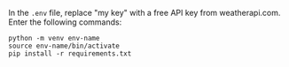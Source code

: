 In the `.env` file, replace "my key" with a free API key from weatherapi.com.
Enter the following commands:
```
python -m venv env-name
source env-name/bin/activate
pip install -r requirements.txt
```